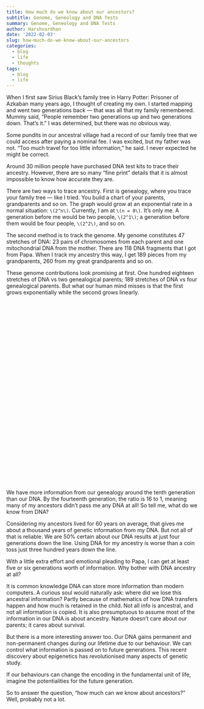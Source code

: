 ```yaml
---
title: How much do we know about our ancestors?
subtitle: Genome, Geneology and DNA Tests
summary: Genome, Geneology and DNA Tests
author: Harshvardhan
date: '2022-02-03'
slug: how-much-do-we-know-about-our-ancestors
categories:
  - blog
  - life
  - thoughts
tags:
  - blog
  - life
---
```


<script src="{{< blogdown/postref >}}index_files/htmlwidgets/htmlwidgets.js"></script>
<script src="{{< blogdown/postref >}}index_files/plotly-binding/plotly.js"></script>
<script src="{{< blogdown/postref >}}index_files/typedarray/typedarray.min.js"></script>
<script src="{{< blogdown/postref >}}index_files/jquery/jquery.min.js"></script>
<link href="{{< blogdown/postref >}}index_files/crosstalk/css/crosstalk.css" rel="stylesheet" />
<script src="{{< blogdown/postref >}}index_files/crosstalk/js/crosstalk.min.js"></script>
<link href="{{< blogdown/postref >}}index_files/plotly-htmlwidgets-css/plotly-htmlwidgets.css" rel="stylesheet" />
<script src="{{< blogdown/postref >}}index_files/plotly-main/plotly-latest.min.js"></script>

When I first saw Sirius Black’s family tree in Harry Potter: Prisoner of Azkaban many years ago, I thought of creating my own. I started mapping and went two generations back — that was all that my family remembered. Mummy said, “People remember two generations up and two generations down. That’s it.” I was determined, but there was no obvious way.

Some pundits in our ancestral village had a record of our family tree that we could access after paying a nominal fee. I was excited, but my father was not. “Too much travel for too little information,” he said. I never expected he might be correct.

Around 30 million people have purchased DNA test kits to trace their ancestry. However, there are so many “fine print” details that it is almost impossible to know how accurate they are.

There are two ways to trace ancestry. First is genealogy, where you trace your family tree — like I tried. You build a chart of your parents, grandparents and so on. The graph would grow at an exponential rate in a normal situation: `\(2^n\)`. Currently, I am at `\(n = 0\)`. It’s only me. A generation before me would be two people, `\(2^1\)`; a generation before them would be four people, `\(2^2\)`, and so on.

The second method is to track the genome. My genome constitutes 47 stretches of DNA: 23 pairs of chromosomes from each parent and one mitochondrial DNA from the mother. There are 118 DNA fragments that I got from Papa. When I track my ancestry this way, I get 189 pieces from my grandparents, 260 from my great grandparents and so on.

These genome contributions look promising at first. One hundred eighteen stretches of DNA vs two genealogical parents; 189 stretches of DNA vs four genealogical parents. But what our human mind misses is that the first grows exponentially while the second grows linearly.

<div id="htmlwidget-1" style="width:672px;height:480px;" class="plotly html-widget"></div>
<script type="application/json" data-for="htmlwidget-1">{"x":{"data":[{"x":[0,1,2,3,4,5,6,7,8,9,10,11,12,13,14,15],"y":[47,118,189,260,331,402,473,544,615,686,757,828,899,970,1041,1112],"text":["generation:  0<br />values:    47<br />type: dna","generation:  1<br />values:   118<br />type: dna","generation:  2<br />values:   189<br />type: dna","generation:  3<br />values:   260<br />type: dna","generation:  4<br />values:   331<br />type: dna","generation:  5<br />values:   402<br />type: dna","generation:  6<br />values:   473<br />type: dna","generation:  7<br />values:   544<br />type: dna","generation:  8<br />values:   615<br />type: dna","generation:  9<br />values:   686<br />type: dna","generation: 10<br />values:   757<br />type: dna","generation: 11<br />values:   828<br />type: dna","generation: 12<br />values:   899<br />type: dna","generation: 13<br />values:   970<br />type: dna","generation: 14<br />values:  1041<br />type: dna","generation: 15<br />values:  1112<br />type: dna"],"type":"scatter","mode":"lines","line":{"width":1.88976377952756,"color":"rgba(248,118,109,1)","dash":"solid"},"hoveron":"points","name":"dna","legendgroup":"dna","showlegend":true,"xaxis":"x","yaxis":"y","hoverinfo":"text","frame":null},{"x":[0,1,2,3,4,5,6,7,8,9,10,11,12,13,14,15],"y":[1,2,4,8,16,32,64,128,256,512,1024,2048,4096,8192,16384,32768],"text":["generation:  0<br />values:     1<br />type: geneology","generation:  1<br />values:     2<br />type: geneology","generation:  2<br />values:     4<br />type: geneology","generation:  3<br />values:     8<br />type: geneology","generation:  4<br />values:    16<br />type: geneology","generation:  5<br />values:    32<br />type: geneology","generation:  6<br />values:    64<br />type: geneology","generation:  7<br />values:   128<br />type: geneology","generation:  8<br />values:   256<br />type: geneology","generation:  9<br />values:   512<br />type: geneology","generation: 10<br />values:  1024<br />type: geneology","generation: 11<br />values:  2048<br />type: geneology","generation: 12<br />values:  4096<br />type: geneology","generation: 13<br />values:  8192<br />type: geneology","generation: 14<br />values: 16384<br />type: geneology","generation: 15<br />values: 32768<br />type: geneology"],"type":"scatter","mode":"lines","line":{"width":1.88976377952756,"color":"rgba(0,191,196,1)","dash":"solid"},"hoveron":"points","name":"geneology","legendgroup":"geneology","showlegend":true,"xaxis":"x","yaxis":"y","hoverinfo":"text","frame":null}],"layout":{"margin":{"t":29.0178497301785,"r":9.29846409298464,"b":46.4923204649232,"l":62.2997094229971},"plot_bgcolor":"rgba(255,255,255,1)","paper_bgcolor":"rgba(255,255,255,1)","font":{"color":"rgba(0,0,0,1)","family":"","size":18.5969281859693},"xaxis":{"domain":[0,1],"automargin":true,"type":"linear","autorange":false,"range":[-0.75,15.75],"tickmode":"array","ticktext":["0","5","10","15"],"tickvals":[0,5,10,15],"categoryorder":"array","categoryarray":["0","5","10","15"],"nticks":null,"ticks":"outside","tickcolor":"rgba(51,51,51,1)","ticklen":4.64923204649232,"tickwidth":0.845314917544058,"showticklabels":true,"tickfont":{"color":"rgba(0,0,0,1)","family":"","size":13.0178497301785},"tickangle":-0,"showline":true,"linecolor":"rgba(0,0,0,1)","linewidth":0.845314917544058,"showgrid":true,"gridcolor":"rgba(235,235,235,1)","gridwidth":0.845314917544058,"zeroline":false,"anchor":"y","title":{"text":"<b> Generations <\/b>","font":{"color":"rgba(0,0,0,1)","family":"","size":15.8073889580739}},"hoverformat":".2f"},"yaxis":{"domain":[0,1],"automargin":true,"type":"linear","autorange":false,"range":[-1637.35,34406.35],"tickmode":"array","ticktext":["0","10000","20000","30000"],"tickvals":[0,10000,20000,30000],"categoryorder":"array","categoryarray":["0","10000","20000","30000"],"nticks":null,"ticks":"outside","tickcolor":"rgba(51,51,51,1)","ticklen":4.64923204649232,"tickwidth":0.845314917544058,"showticklabels":true,"tickfont":{"color":"rgba(0,0,0,1)","family":"","size":13.0178497301785},"tickangle":-0,"showline":true,"linecolor":"rgba(0,0,0,1)","linewidth":0.845314917544058,"showgrid":true,"gridcolor":"rgba(235,235,235,1)","gridwidth":0.845314917544058,"zeroline":false,"anchor":"x","title":{"text":"<b> Number of Ancestors <\/b>","font":{"color":"rgba(0,0,0,1)","family":"","size":15.8073889580739}},"hoverformat":".2f"},"shapes":[{"type":"rect","fillcolor":null,"line":{"color":null,"width":0,"linetype":[]},"yref":"paper","xref":"paper","x0":0,"x1":1,"y0":0,"y1":1}],"showlegend":true,"legend":{"bgcolor":"transparent","bordercolor":"transparent","borderwidth":2.40515390121689,"font":{"color":"rgba(0,0,0,1)","family":"","size":13.0178497301785},"title":{"text":"Ancestry","font":{"color":"rgba(0,0,0,1)","family":"","size":15.8073889580739}}},"hovermode":"closest","barmode":"relative"},"config":{"doubleClick":"reset","modeBarButtonsToAdd":["hoverclosest","hovercompare"],"showSendToCloud":false},"source":"A","attrs":{"53d724bc49f3":{"x":{},"y":{},"colour":{},"type":"scatter"}},"cur_data":"53d724bc49f3","visdat":{"53d724bc49f3":["function (y) ","x"]},"highlight":{"on":"plotly_click","persistent":false,"dynamic":false,"selectize":false,"opacityDim":0.2,"selected":{"opacity":1},"debounce":0},"shinyEvents":["plotly_hover","plotly_click","plotly_selected","plotly_relayout","plotly_brushed","plotly_brushing","plotly_clickannotation","plotly_doubleclick","plotly_deselect","plotly_afterplot","plotly_sunburstclick"],"base_url":"https://plot.ly"},"evals":[],"jsHooks":[]}</script>

We have more information from our genealogy around the tenth generation than our DNA. By the fourteenth generation, the ratio is 16 to 1, meaning many of my ancestors didn’t pass me any DNA at all! So tell me, what do we know from DNA?

Considering my ancestors lived for 60 years on average, that gives me about a thousand years of genetic information from my DNA. But not all of that is reliable. We are 50% certain about our DNA results at just four generations down the line. Using DNA for my ancestry is worse than a coin toss just three hundred years down the line.

With a little extra effort and emotional pleading to Papa, I can get at least five or six generations worth of information. Why bother with DNA ancestry at all?

It is common knowledge DNA can store more information than modern computers. A curious soul would naturally ask: where did we lose this ancestral information? Partly because of mathematics of how DNA transfers happen and how much is retained in the child. Not all info is ancestral, and not all information is copied. It is also presumptuous to assume most of the information in our DNA is about ancestry. Nature doesn’t care about our parents; it cares about survival.

But there is a more interesting answer too. Our DNA gains permanent and non-permanent changes during our lifetime due to our behaviour. We can control what information is passed on to future generations. This recent discovery about epigenetics has revolutionised many aspects of genetic study.

If our behaviours can change the encoding in the fundamental unit of life, imagine the potentialities for the future generation.

So to answer the question, “how much can we know about ancestors?” Well, probably not a lot.
